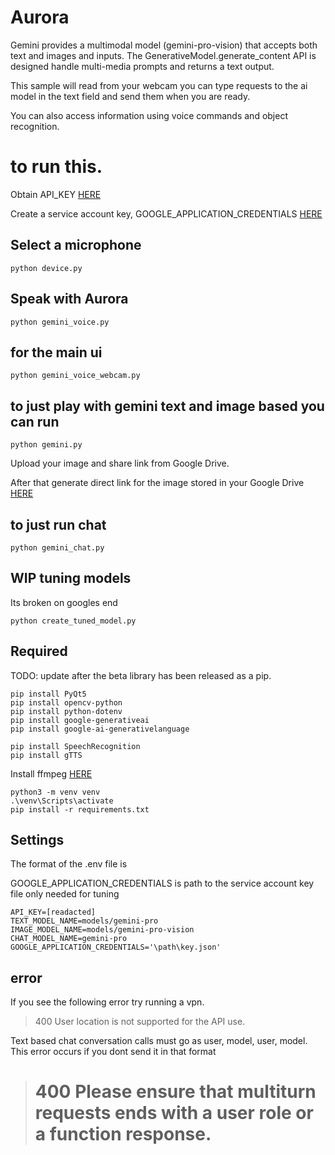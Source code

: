 # Aurora

Gemini provides a multimodal model (gemini-pro-vision) that accepts both text and images and inputs. The GenerativeModel.generate_content API is designed handle multi-media prompts and returns a text output.

This sample will read from your webcam you can type requests to the ai model in the text field and send them when you are ready.  

You can also access information using voice commands and object recognition.



# to run this.

Obtain API_KEY [HERE](https://aistudio.google.com/app/apikey)

Create a service account key, GOOGLE_APPLICATION_CREDENTIALS [HERE](https://developers.google.com/workspace/guides/create-credentials)  

## Select a microphone

    python device.py

## Speak with Aurora

    python gemini_voice.py

## for the main ui

    python gemini_voice_webcam.py

## to just play with gemini text and image based you can run

    python gemini.py

Upload your image and share link from Google Drive.

After that generate direct link for the image stored in your Google Drive [HERE](https://www.labnol.org/embed/google/drive/) 

## to just run chat

    python gemini_chat.py

## WIP tuning models

Its broken on googles end

    python create_tuned_model.py

## Required

TODO: update after the beta library has been released as a pip.

```
pip install PyQt5
pip install opencv-python
pip install python-dotenv
pip install google-generativeai
pip install google-ai-generativelanguage

pip install SpeechRecognition
pip install gTTS

```

Install ffmpeg [HERE](https://www.hostinger.com/tutorials/how-to-install-ffmpeg)

```
python3 -m venv venv
.\venv\Scripts\activate
pip install -r requirements.txt

```


## Settings

The format of the .env file is

GOOGLE_APPLICATION_CREDENTIALS is path to the service account key file only needed for tuning

```
API_KEY=[readacted]
TEXT_MODEL_NAME=models/gemini-pro
IMAGE_MODEL_NAME=models/gemini-pro-vision
CHAT_MODEL_NAME=gemini-pro
GOOGLE_APPLICATION_CREDENTIALS='\path\key.json' 
```

## error 

If you see the following error try running a vpn.

>400 User location is not supported for the API use.


Text based chat conversation calls must go as user, model, user, model.  This error occurs if you dont send it in that format

> # 400 Please ensure that multiturn requests ends with a user role or a function response. 

 
